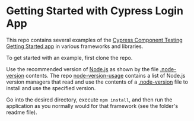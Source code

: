 # Getting Started with Cypress Login App

This repo contains several examples of the
[Cypress Component Testing Getting Started app](https://docs.cypress.io/guides/component-testing/writing-your-first-component-test)
in various frameworks and libraries.

To get started with an example, first clone the repo.

Use the recommended version of [Node.js](https://nodejs.org/en/) as shown by the file [.node-version](./.node-version) contents.
The repo [node-version-usage](https://github.com/shadowspawn/node-version-usage) contains a list of Node.js version managers that read and use the contents of a [.node-version](./.node-version) file to install and use the specified version.

Go into the desired directory, execute `npm install`,
and then run the application as you normally would for that
framework (see the folder's readme file).
